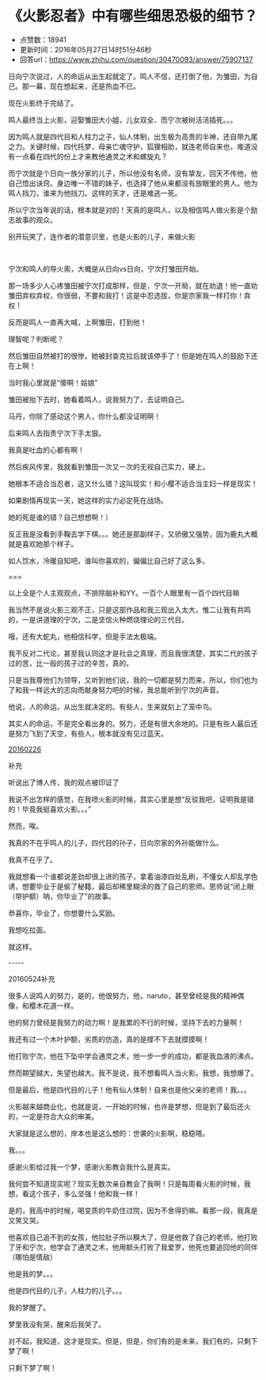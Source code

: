 # 《火影忍者》中有哪些细思恐极的细节？
- 点赞数：18941
- 更新时间：2016年05月27日14时51分46秒
- 回答url：https://www.zhihu.com/question/30470093/answer/75907137
<body>
 <p data-pid="N4JuUOUf">日向宁次说过，人的命运从出生起就定了。鸣人不信，还打倒了他，为雏田，为自己。那一幕，现在想起来，还是热血不已。</p>
 <p data-pid="8mbQGbzL">现在火影终于完结了。</p>
 <p data-pid="NQ8seTco">鸣人最终当上火影，迎娶雏田大小姐，儿女双全、而宁次被树活活插死。。。</p>
 <p data-pid="sNC-aotx">因为鸣人就是四代目和人柱力之子，仙人体制，出生极为高贵的半神，还自带九尾之力。关键时候，四代托梦，母亲亡魂守护，狐狸相助，就连老师自来也，难道没有一点看在四代的份上才来教他通灵之术和螺旋丸？</p>
 <p data-pid="2BJuoLv1">而宁次就是个日向一族分家的儿子，所以他没有名师，没有挚友，回天不传他，他自己悟出诀窍。身边唯一不错的妹子，也选择了他从来都没有放眼里的男人。他为鸣人挡刀，谁来为他挡刀。这样的天才，还是难逃一死。</p>
 <p data-pid="ERpAN67E">所以宁次当年说的话，根本就是对的！天真的是鸣人，以及相信鸣人做火影是个励志故事的观众。</p>
 <p data-pid="at2gCj_y">别开玩笑了，连作者的潜意识里，也是火影的儿子，来做火影</p>
 <br>
 <p data-pid="zCqTFLoL">宁次和鸣人的导火索，大概是从日向vs日向，宁次打雏田开始。</p>
 <p data-pid="QzLSgcst">那一场多少人心疼雏田被宁次打成那样，但是，宁次一开局，就在劝退！他一直劝雏田弃权弃权，你很弱，不要和我打！这是中忍选拔，你是宗家我一样打你！弃权！</p>
 <p data-pid="Snl5IusI">反而是鸣人一直再大喊，上啊雏田，打到他！</p>
 <p data-pid="OiTiAZl_">理智呢？判断呢？</p>
 <p data-pid="zn0Im4rc">然后雏田自然被打的很惨。她被封查克拉后就该停手了！但是她在鸣人的鼓励下还在上啊！</p>
 <p data-pid="PTKAvHSn">当时我心里就是“傻啊！姑娘”</p>
 <p data-pid="Yi4FLExa">雏田被抬下去时，她看着鸣人，说我努力了，去证明自己。</p>
 <p data-pid="Lhw-ZoYK">马丹，你除了感动这个男人，你什么都没证明啊！</p>
 <p data-pid="ao9JAhQ4">后来鸣人去指责宁次下手太狠。</p>
 <p data-pid="9KWOK31B">我真是吐血的心都有啊！</p>
 <p data-pid="PBSBJSn7">然后疾风传里，我就看到雏田一次又一次的无视自己实力，硬上。</p>
 <p data-pid="AEJmaM3F">她根本不适合当忍者，这又什么错？这叫现实！和小樱不适合当主妇一样是现实！</p>
 <p data-pid="qKc3VvfJ">如果剧情再现实一天，她这样的实力必定死在战场。</p>
 <p data-pid="S-KuJgej">她的死是谁的错？自己想想啊！）</p>
 <p data-pid="1bkPDadV">反正我是没看到手鞠去学下棋。。。她还是那副样子，又骄傲又强势，因为鹿丸大概就是喜欢她那个样子。</p>
 <p data-pid="gX4AovfQ">如人饮水，冷暖自知吧，谁叫你喜欢的，偏偏比自己好了这么多。</p>
 <p data-pid="deTvB174">===</p>
 <p data-pid="esl5nmsQ">以上全是个人主观观点，不排除脑补和YY。一百个人眼里有一百个四代目嘛</p>
 <p data-pid="tESHZvfR">我当然不是说火影三观不正，只是这部作品和我三观出入太大，惟二让我有共鸣的，一是讲道理的宁次，二是坚信火种燃烧理论的三代目。</p>
 <p data-pid="YvKp8Atu">哦，还有大蛇丸，他相信科学，但是手法太极端。</p>
 <p data-pid="P9n8W27K">我不反对二代论，甚至我认同这才是社会之真理，而且我很清楚，其实二代的孩子过的苦，比一般的孩子过的辛苦，真的。</p>
 <p data-pid="bAW-Yr8o">只是当我尊他们为领导，又听到他们说，我的一切都是努力而来，所以，你们也为了和我一样远大的志向而献身努力吧的时候，我总能听到宁次的声音。</p>
 <p data-pid="jMjtHdit">他说，人的命运，从出生就决定的。有些人，生来就刻上了笼中鸟。</p>
 <p data-pid="KM2Jx4Dd">其实人的命运，不是完全看出身的。努力，还是有很大余地的。只是有些人最后还是努力飞到了天空，有些人，根本就没有见过蓝天。</p><a href="tel:20160226">20160226</a>
 <p data-pid="i-fBo4iA">补充</p>
 <p data-pid="uYFxB7wR">听说出了博人传，我的观点被印证了</p>
 <p data-pid="gHRFckVG">我说不出怎样的感觉，在我喷火影的时候，其实心里是想“反驳我吧，证明我是错的！毕竟我挺喜欢火影。。。”</p>
 <p data-pid="yICNJaPk">然而，唉。</p>
 <p data-pid="ZRDPRsCP">我真的不在乎鸣人的儿子，四代目的孙子，日向宗家的外孙能做什么。</p>
 <p data-pid="GrL7Wgbl">我真不在乎了。</p>
 <p data-pid="6KAxEsex">我就想看一个谁都说差劲却很上进的孩子，拿着油漆四处乱刷，不懂女人却乱学色诱，想要毕业于是偷了秘籍，最后却稀里糊涂的救了自己的恩师。恩师说“闭上眼（带护额）呐，你毕业了”的故事。</p>
 <p data-pid="sEr0taXN">恭喜你，毕业了，你想要什么奖励。</p>
 <p data-pid="JFbwu7I3">我想吃拉面。</p>
 <p data-pid="Dq-4gznz">就这样。</p>
 <p data-pid="56W7clsd">-----</p>
 <p data-pid="5aFvDBUd">20160524补充</p>
 <p data-pid="KcJCaDbz">很多人说鸣人的努力，是的，他很努力，他，naruto，甚至曾经是我的精神偶像，和樱木花道一样。</p>
 <p data-pid="NHlbrPZQ">他的努力曾经是我努力的动力啊！是我累的不行的时候，坚持下去的力量啊！</p>
 <p data-pid="hcXG1DNr">我还有过一个木叶护额，劣质的仿造，真的是撑不下去就摸摸啊！</p>
 <p data-pid="2w_3uRNd">他打败宁次，他在下坠中学会通灵之术，他一步一步的成功，都是我血液的沸点。</p>
 <p data-pid="HwEEymYI">然而期望越大，失望也越大。我不是说，我不想看鸣人当火影。我想，我想爆了。</p>
 <p data-pid="baGAuJsL">但是最后，他是四代目的儿子！他有仙人体制！自来也是他父亲的老师！我。。。</p>
 <p data-pid="4d0JEV-2">火影越来越商业化，也就是说，一开始的时候，也许是梦想，但是到了最后还火的，一定是符合大众的审美。</p>
 <p data-pid="9-IYJ0ip">大家就是这么想的，岸本也是这么想的：世袭的火影啊，稳稳嗒。</p>
 <p data-pid="-1uAZn9D">我。。。</p>
 <p data-pid="4Px0xgf4">感谢火影给过我一个梦，感谢火影教会我什么是真实。</p>
 <p data-pid="knOyx5Kr">我何尝不知道现实呢？现实无数次亲自教会了我啊！只是每周看火影的时候，我想，看这个孩子，多么坚强！他和我一样！</p>
 <p data-pid="Aihy5tnV">是的，我高中的时候，喝变质的牛奶住过院，因为不舍得扔嘛。看那一段，我真是又笑又哭。</p>
 <p data-pid="irSKUKH3">他喜欢自己追不到的女孩，他拉肚子所以糗大了，但是他救了自己的老师，他打败了牙和宁次，他学会了通灵之术，他用额头打败了我爱罗，他死也要追回他的同伴（哪怕是情敌）</p>
 <p data-pid="p1lcAGKy">他是我的梦。。。</p>
 <p data-pid="DC5MUWwM">他是四代目的儿子，人柱力的儿子。。。</p>
 <p data-pid="hYr4hCZx">我的梦醒了。</p>
 <p data-pid="h-1VABIh">梦里我没有哭，醒来后我哭了。</p>
 <p data-pid="nZQ-uxDq">对不起，我知道，这才是现实。但是，但是，你们有的是未来，我们有的，只剩下梦了啊！</p>
 <p data-pid="AxPfMigQ">只剩下梦了啊！</p>
</body>